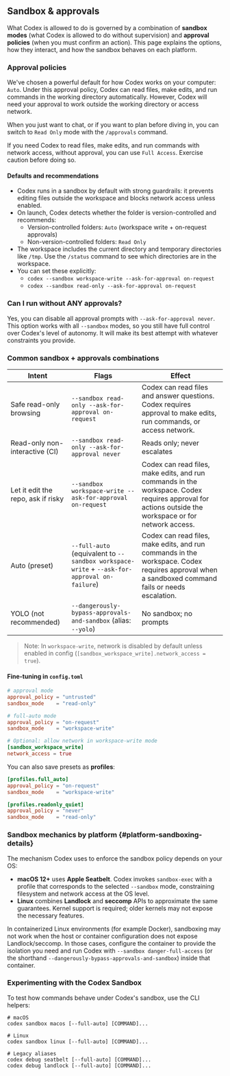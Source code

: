 ## Sandbox & approvals

What Codex is allowed to do is governed by a combination of **sandbox modes** (what Codex is allowed to do without supervision) and **approval policies** (when you must confirm an action). This page explains the options, how they interact, and how the sandbox behaves on each platform.

### Approval policies

We've chosen a powerful default for how Codex works on your computer: `Auto`. Under this approval policy, Codex can read files, make edits, and run commands in the working directory automatically. However, Codex will need your approval to work outside the working directory or access network.

When you just want to chat, or if you want to plan before diving in, you can switch to `Read Only` mode with the `/approvals` command.

If you need Codex to read files, make edits, and run commands with network access, without approval, you can use `Full Access`. Exercise caution before doing so.

#### Defaults and recommendations

- Codex runs in a sandbox by default with strong guardrails: it prevents editing files outside the workspace and blocks network access unless enabled.
- On launch, Codex detects whether the folder is version-controlled and recommends:
  - Version-controlled folders: `Auto` (workspace write + on-request approvals)
  - Non-version-controlled folders: `Read Only`
- The workspace includes the current directory and temporary directories like `/tmp`. Use the `/status` command to see which directories are in the workspace.
- You can set these explicitly:
  - `codex --sandbox workspace-write --ask-for-approval on-request`
  - `codex --sandbox read-only --ask-for-approval on-request`

### Can I run without ANY approvals?

Yes, you can disable all approval prompts with `--ask-for-approval never`. This option works with all `--sandbox` modes, so you still have full control over Codex's level of autonomy. It will make its best attempt with whatever constraints you provide.

### Common sandbox + approvals combinations

| Intent                             | Flags                                                                                       | Effect                                                                                                                                                |
| ---------------------------------- | ------------------------------------------------------------------------------------------- | ----------------------------------------------------------------------------------------------------------------------------------------------------- |
| Safe read-only browsing            | `--sandbox read-only --ask-for-approval on-request`                                         | Codex can read files and answer questions. Codex requires approval to make edits, run commands, or access network.                                    |
| Read-only non-interactive (CI)     | `--sandbox read-only --ask-for-approval never`                                              | Reads only; never escalates                                                                                                                           |
| Let it edit the repo, ask if risky | `--sandbox workspace-write --ask-for-approval on-request`                                   | Codex can read files, make edits, and run commands in the workspace. Codex requires approval for actions outside the workspace or for network access. |
| Auto (preset)                      | `--full-auto` (equivalent to `--sandbox workspace-write` + `--ask-for-approval on-failure`) | Codex can read files, make edits, and run commands in the workspace. Codex requires approval when a sandboxed command fails or needs escalation.      |
| YOLO (not recommended)             | `--dangerously-bypass-approvals-and-sandbox` (alias: `--yolo`)                              | No sandbox; no prompts                                                                                                                                |

> Note: In `workspace-write`, network is disabled by default unless enabled in config (`[sandbox_workspace_write].network_access = true`).

#### Fine-tuning in `config.toml`

```toml
# approval mode
approval_policy = "untrusted"
sandbox_mode    = "read-only"

# full-auto mode
approval_policy = "on-request"
sandbox_mode    = "workspace-write"

# Optional: allow network in workspace-write mode
[sandbox_workspace_write]
network_access = true
```

You can also save presets as **profiles**:

```toml
[profiles.full_auto]
approval_policy = "on-request"
sandbox_mode    = "workspace-write"

[profiles.readonly_quiet]
approval_policy = "never"
sandbox_mode    = "read-only"
```

### Sandbox mechanics by platform {#platform-sandboxing-details}

The mechanism Codex uses to enforce the sandbox policy depends on your OS:

- **macOS 12+** uses **Apple Seatbelt**. Codex invokes `sandbox-exec` with a profile that corresponds to the selected `--sandbox` mode, constraining filesystem and network access at the OS level.
- **Linux** combines **Landlock** and **seccomp** APIs to approximate the same guarantees. Kernel support is required; older kernels may not expose the necessary features.

In containerized Linux environments (for example Docker), sandboxing may not work when the host or container configuration does not expose Landlock/seccomp. In those cases, configure the container to provide the isolation you need and run Codex with `--sandbox danger-full-access` (or the shorthand `--dangerously-bypass-approvals-and-sandbox`) inside that container.

### Experimenting with the Codex Sandbox

To test how commands behave under Codex's sandbox, use the CLI helpers:

```
# macOS
codex sandbox macos [--full-auto] [COMMAND]...

# Linux
codex sandbox linux [--full-auto] [COMMAND]...

# Legacy aliases
codex debug seatbelt [--full-auto] [COMMAND]...
codex debug landlock [--full-auto] [COMMAND]...
```
